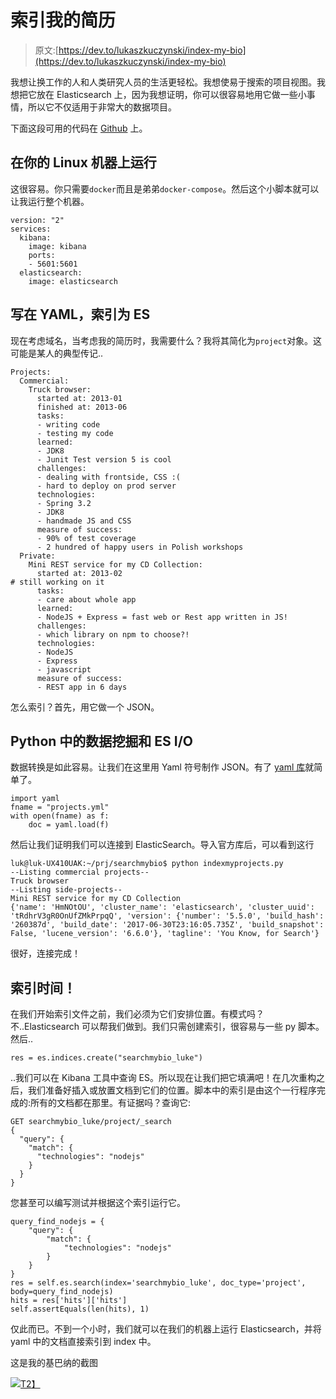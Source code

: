 # 索引我的简历

> 原文:[https://dev.to/lukaszkuczynski/index-my-bio](https://dev.to/lukaszkuczynski/index-my-bio)

我想让换工作的人和人类研究人员的生活更轻松。我想使易于搜索的项目视图。我想把它放在 Elasticsearch 上，因为我想证明，你可以很容易地用它做一些小事情，所以它不仅适用于非常大的数据项目。

下面这段可用的代码在 [Github](https://github.com/lukaszkuczynski/search_my_bio) 上。

## [](#run-on-your-linux-machine)在你的 Linux 机器上运行

这很容易。你只需要`docker`而且是弟弟`docker-compose`。然后这个小脚本就可以让我运行整个机器。

```
version: "2"
services:
  kibana:
    image: kibana
    ports:
    - 5601:5601
  elasticsearch:
    image: elasticsearch 
```

## [](#write-in-yaml-index-to-es)写在 YAML，索引为 ES

现在考虑域名，当考虑我的简历时，我需要什么？我将其简化为`project`对象。这可能是某人的典型传记..

```
Projects:
  Commercial:
    Truck browser:
      started at: 2013-01
      finished at: 2013-06
      tasks:
      - writing code
      - testing my code
      learned:
      - JDK8
      - Junit Test version 5 is cool
      challenges:
      - dealing with frontside, CSS :(
      - hard to deploy on prod server
      technologies:
      - Spring 3.2
      - JDK8
      - handmade JS and CSS
      measure of success:
      - 90% of test coverage
      - 2 hundred of happy users in Polish workshops
  Private:
    Mini REST service for my CD Collection:
      started at: 2013-02
# still working on it
      tasks:
      - care about whole app
      learned:
      - NodeJS + Express = fast web or Rest app written in JS!
      challenges:
      - which library on npm to choose?!
      technologies:
      - NodeJS
      - Express
      - javascript
      measure of success:
      - REST app in 6 days 
```

怎么索引？首先，用它做一个 JSON。

## [](#python-in-data-wranigling-and-es-io)Python 中的数据挖掘和 ES I/O

数据转换是如此容易。让我们在这里用 Yaml 符号制作 JSON。有了 [yaml 库](http://pyyaml.org/wiki/PyYAMLDocumentation)就简单了。

```
import yaml
fname = "projects.yml"
with open(fname) as f:
    doc = yaml.load(f) 
```

然后让我们证明我们可以连接到 ElasticSearch。导入官方库后，可以看到这行

```
luk@luk-UX410UAK:~/prj/searchmybio$ python indexmyprojects.py
--Listing commercial projects--
Truck browser
--Listing side-projects--
Mini REST service for my CD Collection
{'name': 'HmNOtOU', 'cluster_name': 'elasticsearch', 'cluster_uuid': 'tRdhrV3gR0OnUfZMkPrpqQ', 'version': {'number': '5.5.0', 'build_hash': '260387d', 'build_date': '2017-06-30T23:16:05.735Z', 'build_snapshot': False, 'lucene_version': '6.6.0'}, 'tagline': 'You Know, for Search'} 
```

很好，连接完成！

## [](#index-time)索引时间！

在我们开始索引文件之前，我们必须为它们安排位置。有模式吗？不..Elasticsearch 可以帮我们做到。我们只需创建索引，很容易与一些 py 脚本。然后..

```
res = es.indices.create("searchmybio_luke") 
```

..我们可以在 Kibana 工具中查询 ES。所以现在让我们把它填满吧！在几次重构之后，我们准备好插入或放置文档到它们的位置。脚本中的索引是由这个一行程序完成的:所有的文档都在那里。有证据吗？查询它:

```
GET searchmybio_luke/project/_search
{
  "query": {
    "match": {
      "technologies": "nodejs"  
    }
  }
} 
```

您甚至可以编写测试并根据这个索引运行它。

```
query_find_nodejs = {
    "query": {
        "match": {
            "technologies": "nodejs"
        }
    }
}
res = self.es.search(index='searchmybio_luke', doc_type='project', body=query_find_nodejs)
hits = res['hits']['hits']
self.assertEquals(len(hits), 1) 
```

仅此而已。不到一个小时，我们就可以在我们的机器上运行 Elasticsearch，并将 yaml 中的文档直接索引到 index 中。

这是我的基巴纳的截图

[![](../Images/3be75b40026955e648b5f6266d8c66a2.png)T2】](https://res.cloudinary.com/practicaldev/image/fetch/s--0Be1YTQt--/c_limit%2Cf_auto%2Cfl_progressive%2Cq_auto%2Cw_880/https://i0.wp.com/lukcreates.pl/wp-content/uploads/2017/07/Selection_001.png%3Fresize%3D660%252C769)